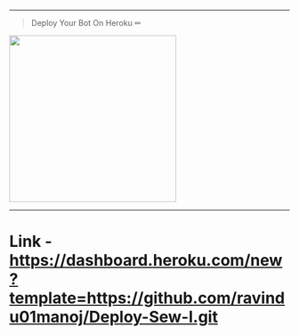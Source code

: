 ---
> Deploy Your Bot On Heroku ✏
<div align="left"><a href="https://dashboard.heroku.com/new?template=https://github.com/ravindu01manoj/Deploy-Sew-l.git"><img src="https://i.ibb.co/WPRfjrZ/c6eb7d6b6606.png" width="300" ></a></div>

***
# Link - https://dashboard.heroku.com/new?template=https://github.com/ravindu01manoj/Deploy-Sew-l.git
